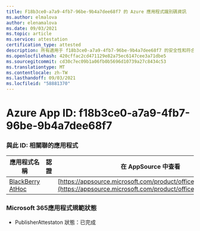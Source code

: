 ```yaml
---
title: F18b3ce0-a7a9-4fb7-96be-9b4a7dee68f7 的 Azure 應用程式識別碼資訊
ms.author: elmalova
author: elenamalova
ms.date: 09/03/2021
ms.topic: article
ms.service: attestation
certification_type: attested
description: 所有適用于 f18b3ce0-a7a9-4fb7-96be-9b4a7dee68f7 的安全性和符合性資訊資訊。
ms.openlocfilehash: 420cffac2cd471129e82a75ec6147cee3a71dbe5
ms.sourcegitcommit: cd30c7ec09b1a06fb0b5696d10739a27c8434c53
ms.translationtype: MT
ms.contentlocale: zh-TW
ms.lasthandoff: 09/03/2021
ms.locfileid: "58881370"
---
```

# <a name="azure-app-id-f18b3ce0-a7a9-4fb7-96be-9b4a7dee68f7"></a>Azure App ID: f18b3ce0-a7a9-4fb7-96be-9b4a7dee68f7


### <a name="apps-associated-with-this-id"></a>與此 ID: 相關聯的應用程式
| **應用程式名稱** | **認證** | **在 AppSource 中查看** |
|--------------|---------------|-----------------------|
| [BlackBerry AtHoc](https://docs.microsoft.com/microsoft-365-app-certification/forward/WA200003065) |  | [https://appsource.microsoft.com/product/office/WA200003065](https://appsource.microsoft.com/product/office/WA200003065) |

### <a name="microsoft-365-app-compliance-status"></a>Microsoft 365應用程式規範狀態
- PublisherAttestaton 狀態：已完成
